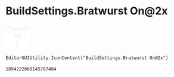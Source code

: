 # BuildSettings.Bratwurst On@2x
![](/img/BuildSettings.Bratwurst%20On@2x.png)

``` CSharp
EditorGUIUtility.IconContent("BuildSettings.Bratwurst On@2x")
```
```
1894222060145787484
```
